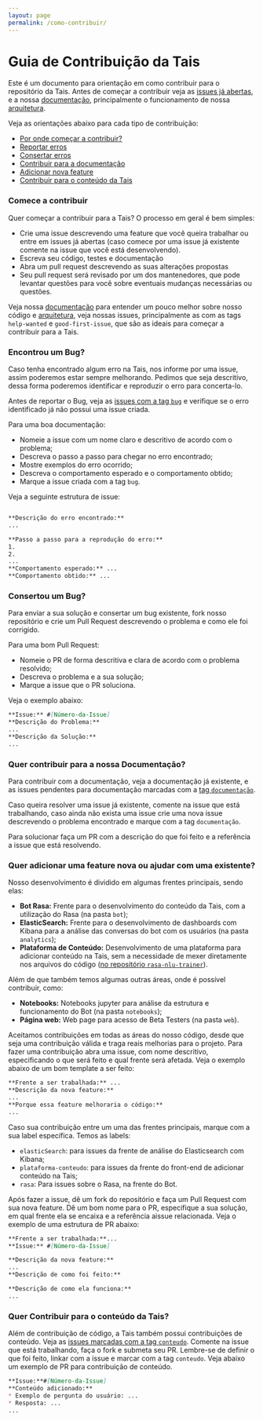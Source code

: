 ```yaml
---
layout: page
permalink: /como-contribuir/
---
```


# Guia de Contribuição da Tais
Este é um documento para orientação em como contribuir para o repositório da Tais. Antes de começar a contribuir veja as [issues já abertas](http://github.com/lappis-unb/tais/issues), e a nossa [documentação](http://lappis-unb.github.io/tais/), principalmente o funcionamento de nossa [arquitetura](http://lappis-unb.github.io/tais/).

Veja as orientações abaixo para cada tipo de contribuição:
* [Por onde começar a contribuir?](#comece-a-contribuir)
* [Reportar erros](#encontrou-um-bug)
* [Consertar erros](#concertou-um-bug)
* [Contribuir para a documentação](#quer-contribuir-para-a-nossa-documentação)
* [Adicionar nova feature](#quer-adicionar-uma-feature-nova-ou-ajudar-com-uma-existente)
* [Contribuir para o conteúdo da Tais](#quer-contribuir-para-o-conteúdo-da-tais)

### Comece a contribuir
Quer começar a contribuir para a Tais? O processo em geral é bem simples:

- Crie uma issue descrevendo uma feature  que você queira trabalhar ou entre em issues já abertas (caso comece por uma issue já existente comente na issue que você está desenvolvendo).
- Escreva seu código, testes e documentação 
- Abra um pull request descrevendo as suas alterações propostas 
- Seu pull request será revisado por um dos mantenedores, que pode levantar questões para você sobre eventuais mudanças necessárias ou questões.

Veja nossa [documentação](http://lappis-unb.github.io/tais) para entender um pouco melhor sobre nosso código e [arquitetura](http://lappis-unb.github.io/tais/arquitetura), veja nossas issues, principalmente as com as tags `help-wanted` e `good-first-issue`, que são as ideais para começar a contribuir para a Tais.


### Encontrou um Bug?
Caso tenha encontrado algum erro na Tais, nos informe por uma issue, assim poderemos estar sempre melhorando. Pedimos que seja descritivo, dessa forma poderemos identificar e reproduzir o erro para concerta-lo.

Antes de reportar o Bug, veja as [issues com a tag `bug`](https://github.com/lappis-unb/tais/labels/bug) e verifique se o erro identificado já não possui uma issue criada.

Para uma boa documentação:
* Nomeie a issue com um nome claro e descritivo de acordo com o problema;
* Descreva o passo a passo para chegar no erro encontrado;
* Mostre exemplos do erro ocorrido;
* Descreva o comportamento esperado e o comportamento obtido;
* Marque a issue criada com a tag `bug`.

Veja a seguinte estrutura de issue:

``` markdown

**Descrição do erro encontrado:**
...

**Passo a passo para a reprodução do erro:**
1.
2.
...
**Comportamento esperado:** ...
**Comportamento obtido:** ...
```

### Consertou um Bug?
Para enviar a sua solução e consertar um bug existente, fork nosso repositório e crie um Pull Request descrevendo o problema e como ele foi corrigido.

Para uma bom Pull Request:
* Nomeie o PR de forma descritiva e clara de acordo com o problema resolvido;
* Descreva o problema e a sua solução;
* Marque a issue que o PR soluciona.

Veja o exemplo abaixo:

``` markdown
**Issue:** #[Número-da-Issue]
**Descrição do Problema:**
...
**Descrição da Solução:**
...
```

### Quer contribuir para a nossa Documentação?
Para contribuir com a documentação, veja a documentação já existente, e as issues pendentes para documentação marcadas com a [tag `documentação`](https://github.com/lappis-unb/tais/labels/documentação).

Caso queira resolver uma issue já existente, comente na issue que está trabalhando, caso ainda não exista uma issue crie uma nova issue descrevendo o problema encontrado e marque com a tag `documentação`.

Para solucionar faça um PR com a descrição do que foi feito e a referência a issue que está resolvendo.

### Quer adicionar uma feature nova ou ajudar com uma existente?

Nosso desenvolvimento é dividido em algumas frentes principais, sendo elas:
* **Bot Rasa:** Frente para o desenvolvimento do conteúdo da Tais, com a utilização do Rasa (na pasta `bot`);
* **ElasticSearch:** Frente para o desenvolvimento de dashboards com Kibana para a análise das conversas do bot com os usuários (na pasta `analytics`);
* **Plataforma de Conteúdo:** Desenvolvimento de uma plataforma para adicionar conteúdo na Tais, sem a necessidade de mexer diretamente nos arquivos do código ([no repositório `rasa-nlu-trainer`](https://github.com/lappis-unb/rasa-nlu-trainer)).

Além de que também temos algumas outras áreas, onde é possível contribuir, como:
* **Notebooks:** Notebooks jupyter para análise da estrutura e funcionamento do Bot (na pasta `notebooks`);
* **Página web:** Web page para acesso de Beta Testers (na pasta `web`).

Aceitamos contribuições em todas as áreas do nosso código, desde que seja uma contribuição válida e traga reais melhorias para o projeto. Para fazer uma contribuição abra uma issue, com nome descritivo, especificando o que será feito e qual frente será afetada. Veja o exemplo abaixo de um bom template a ser feito:

``` markdown
**Frente a ser trabalhada:** ...
**Descrição da nova feature:**
...
**Porque essa feature melhoraria o código:**
... 
```
Caso sua contribuição entre um uma das frentes principais, marque com a sua label específica. Temos as labels:
* `elasticSearch`: para issues da frente de análise do Elasticsearch com Kibana;
* `plataforma-conteudo`: para issues da frente do front-end de adicionar conteúdo na Tais;
* `rasa`: Para issues sobre o Rasa, na frente do Bot.

Após fazer a issue, dê um fork do repositório e faça um Pull Request com sua nova feature. Dê um bom nome para o PR, especifique a sua solução, em qual frente ela se encaixa e a referência aissue relacionada. Veja o exemplo de uma estrutura de PR abaixo:

``` markdown
**Frente a ser trabalhada:**...
**Issue:** #[Número-da-Issue]

**Descrição da nova feature:**
...
**Descrição de como foi feito:**

**Descrição de como ela funciona:**
...
```

### Quer Contribuir para o conteúdo da Tais?
Além de contribuição de código, a Tais também possui contribuições de conteúdo. Veja as [issues marcadas com a tag `conteudo`](https://github.com/lappis-unb/tais/labels/conteudo). Comente na issue que está trabalhando, faça o fork e submeta seu PR. Lembre-se de  definir o que foi feito, linkar com a issue e marcar com a tag `conteudo`. Veja abaixo um exemplo de PR para contribuição de conteúdo.

``` markdown
**Issue:**#[Número-da-Issue]
**Conteúdo adicionado:**
* Exemplo de pergunta do usuário: ...
* Resposta: ...
...

```